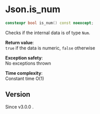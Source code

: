 # **Json.is_num**

```cpp
constexpr bool is_num() const noexcept;
```

Checks if the internal data is of type `Num`.

**Return value**:  
`true` if the data is numeric, `false` otherwise

**Exception safety**:  
No exceptions thrown

**Time complexity**:  
Constant time O(1)

## Version

Since v3.0.0 .
